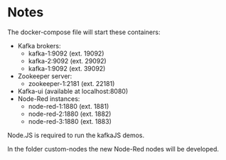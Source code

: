 # Notes

The docker-compose file will start these containers:
- Kafka brokers:
  - kafka-1:9092 (ext. 19092)
  - kafka-2:9092 (ext. 29092)
  - kafka-1:9092 (ext. 39092)
- Zookeeper server:
  - zookeeper-1:2181 (ext. 22181)
- Kafka-ui (available at localhost:8080)
- Node-Red instances: 
  - node-red-1:1880 (ext. 1881)
  - node-red-2:1880 (ext. 1882)
  - node-red-3:1880 (ext. 1883)
  
Node.JS is required to run the kafkaJS demos.

In the folder custom-nodes the new Node-Red nodes will be developed.


